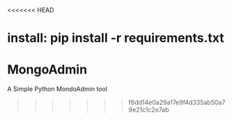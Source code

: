 <<<<<<< HEAD

install:
pip install -r requirements.txt
=======
# MongoAdmin
A Simple Python MondoAdmin tool
>>>>>>> f6dd14e0a29a17e9f4d335ab50a79e21c1c2e7ab
